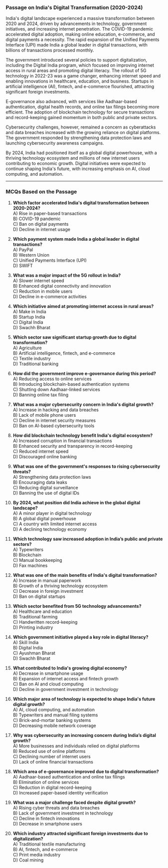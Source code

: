 ### **Passage on India's Digital Transformation (2020-2024)**  

India's digital landscape experienced a massive transformation between 2020 and 2024, driven by advancements in technology, government initiatives, and increasing internet penetration. The COVID-19 pandemic accelerated digital adoption, making online education, e-commerce, and digital payments a necessity. The rapid expansion of the Unified Payments Interface (UPI) made India a global leader in digital transactions, with billions of transactions processed monthly.  

The government introduced several policies to support digitalization, including the Digital India program, which focused on improving internet access in rural areas and promoting digital literacy. The rollout of 5G technology in 2022-23 was a game changer, enhancing internet speed and enabling innovations in healthcare, education, and business. Startups in artificial intelligence (AI), fintech, and e-commerce flourished, attracting significant foreign investments.  

E-governance also advanced, with services like Aadhaar-based authentication, digital health records, and online tax filings becoming more efficient. The adoption of blockchain technology for secure transactions and record-keeping gained momentum in both public and private sectors.  

Cybersecurity challenges, however, remained a concern as cyberattacks and data breaches increased with the growing reliance on digital platforms. The government responded by strengthening data protection laws and launching cybersecurity awareness campaigns.  

By 2024, India had positioned itself as a global digital powerhouse, with a thriving technology ecosystem and millions of new internet users contributing to economic growth. Digital initiatives were expected to continue shaping India's future, with increasing emphasis on AI, cloud computing, and automation.  

---

### **MCQs Based on the Passage**  

1. **Which factor accelerated India's digital transformation between 2020-2024?**  
   A) Rise in paper-based transactions  
   B) COVID-19 pandemic  
   C) Ban on digital payments  
   D) Decline in internet usage  

2. **Which payment system made India a global leader in digital transactions?**  
   A) PayPal  
   B) Western Union  
   C) Unified Payments Interface (UPI)  
   D) SWIFT  

3. **What was a major impact of the 5G rollout in India?**  
   A) Slower internet speed  
   B) Enhanced digital connectivity and innovation  
   C) Reduction in mobile users  
   D) Decline in e-commerce activities  

4. **Which initiative aimed at promoting internet access in rural areas?**  
   A) Make in India  
   B) Startup India  
   C) Digital India  
   D) Swachh Bharat  

5. **Which sector saw significant startup growth due to digital transformation?**  
   A) Agriculture  
   B) Artificial intelligence, fintech, and e-commerce  
   C) Textile industry  
   D) Traditional banking  

6. **How did the government improve e-governance during this period?**  
   A) Reducing access to online services  
   B) Introducing blockchain-based authentication systems  
   C) Shutting down Aadhaar-linked services  
   D) Banning online tax filing  

7. **What was a major cybersecurity concern in India's digital growth?**  
   A) Increase in hacking and data breaches  
   B) Lack of mobile phone users  
   C) Decline in internet security measures  
   D) Ban on AI-based cybersecurity tools  

8. **How did blockchain technology benefit India's digital ecosystem?**  
   A) Increased corruption in financial transactions  
   B) Enhanced security and transparency in record-keeping  
   C) Reduced internet speed  
   D) Discouraged online banking  

9. **What was one of the government's responses to rising cybersecurity threats?**  
   A) Strengthening data protection laws  
   B) Encouraging data leaks  
   C) Reducing digital surveillance  
   D) Banning the use of digital IDs  

10. **By 2024, what position did India achieve in the global digital landscape?**  
   A) A minor player in digital technology  
   B) A global digital powerhouse  
   C) A country with limited internet access  
   D) A declining technology economy  

11. **Which technology saw increased adoption in India’s public and private sectors?**  
   A) Typewriters  
   B) Blockchain  
   C) Manual bookkeeping  
   D) Fax machines  

12. **What was one of the main benefits of India's digital transformation?**  
   A) Increase in manual paperwork  
   B) Growth of a thriving technology ecosystem  
   C) Decrease in foreign investment  
   D) Ban on digital startups  

13. **Which sector benefited from 5G technology advancements?**  
   A) Healthcare and education  
   B) Traditional farming  
   C) Handwritten record-keeping  
   D) Printing industry  

14. **Which government initiative played a key role in digital literacy?**  
   A) Skill India  
   B) Digital India  
   C) Ayushman Bharat  
   D) Swachh Bharat  

15. **What contributed to India's growing digital economy?**  
   A) Decrease in smartphone usage  
   B) Expansion of internet access and fintech growth  
   C) Ban on AI and cloud computing  
   D) Decline in government investment in technology  

16. **Which major area of technology is expected to shape India's future digital growth?**  
   A) AI, cloud computing, and automation  
   B) Typewriters and manual filing systems  
   C) Brick-and-mortar banking systems  
   D) Decreasing mobile network coverage  

17. **Why was cybersecurity an increasing concern during India’s digital growth?**  
   A) More businesses and individuals relied on digital platforms  
   B) Reduced use of online platforms  
   C) Declining number of internet users  
   D) Lack of online financial transactions  

18. **Which area of e-governance improved due to digital transformation?**  
   A) Aadhaar-based authentication and online tax filings  
   B) Elimination of online services  
   C) Reduction in digital record-keeping  
   D) Increased paper-based identity verification  

19. **What was a major challenge faced despite digital growth?**  
   A) Rising cyber threats and data breaches  
   B) Lack of government investment in technology  
   C) Decline in fintech innovations  
   D) Decrease in smartphone users  

20. **Which industry attracted significant foreign investments due to digitalization?**  
   A) Traditional textile manufacturing  
   B) AI, fintech, and e-commerce  
   C) Print media industry  
   D) Coal mining  
